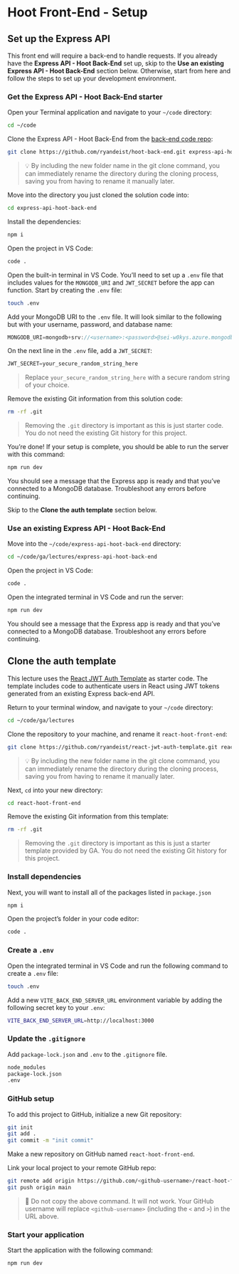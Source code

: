 # Hoot Front-End - Setup

## Set up the Express API
This front end will require a back-end to handle requests. If you already have the **Express API - Hoot Back-End** set up, skip to the **Use an existing Express API - Hoot Back-End** section below. Otherwise, start from here and follow the steps to set up your development environment.

### Get the Express API - Hoot Back-End starter
Open your Terminal application and navigate to your `~/code` directory:

```bash
cd ~/code
```

Clone the Express API - Hoot Back-End from the [back-end code repo](https://github.com/ryandeist/hoot-back-end):

```bash
git clone https://github.com/ryandeist/hoot-back-end.git express-api-hoot-back-end
```

> 💡 By including the new folder name in the git clone command, you can immediately rename the directory during the cloning process, saving you from having to rename it manually later.

Move into the directory you just cloned the solution code into:

```bash
cd express-api-hoot-back-end
```

Install the dependencies:

```bash
npm i
```

Open the project in VS Code:

```bash
code .
```

Open the built-in terminal in VS Code. You’ll need to set up a `.env` file that includes values for the `MONGODB_URI` and `JWT_SECRET` before the app can function. Start by creating the `.env` file:

```bash
touch .env
```

Add your MongoDB URI to the `.env` file. It will look similar to the following but with your username, password, and database name:

```js
MONGODB_URI=mongodb+srv://<username>:<password>@sei-w0kys.azure.mongodb.net/hoot?retryWrites=true
```

On the next line in the `.env` file, add a `JWT_SECRET`:

```js
JWT_SECRET=your_secure_random_string_here
```

> Replace `your_secure_random_string_here` with a secure random string of your choice.

Remove the existing Git information from this solution code:

```bash
rm -rf .git
```
> Removing the `.git` directory is important as this is just starter code. You do not need the existing Git history for this project.

You’re done! If your setup is complete, you should be able to run the server with this command:

```bash
npm run dev
```

You should see a message that the Express app is ready and that you’ve connected to a MongoDB database. Troubleshoot any errors before continuing.

Skip to the **Clone the auth template** section below.

### Use an existing Express API - Hoot Back-End
Move into the `~/code/express-api-hoot-back-end` directory:

```bash
cd ~/code/ga/lectures/express-api-hoot-back-end
```

Open the project in VS Code:

```bash
code .
```

Open the integrated terminal in VS Code and run the server:

```bash
npm run dev
```

You should see a message that the Express app is ready and that you’ve connected to a MongoDB database. Troubleshoot any errors before continuing.

## Clone the auth template
This lecture uses the [React JWT Auth Template](https://github.com/ryandeist/react-jwt-auth-template) as starter code. The template includes code to authenticate users in React using JWT tokens generated from an existing Express back-end API.

Return to your terminal window, and navigate to your `~/code` directory:

```bash
cd ~/code/ga/lectures
```

Clone the repository to your machine, and rename it `react-hoot-front-end`:

```bash
git clone https://github.com/ryandeist/react-jwt-auth-template.git react-hoot-front-end
```

> 💡 By including the new folder name in the git clone command, you can immediately rename the directory during the cloning process, saving you from having to rename it manually later.

Next, `cd` into your new directory:

```bash
cd react-hoot-front-end
```

Remove the existing Git information from this template:

```bash
rm -rf .git
```
> Removing the `.git` directory is important as this is just a starter template provided by GA. You do not need the existing Git history for this project.

### Install dependencies
Next, you will want to install all of the packages listed in `package.json`

```bash
npm i
```

Open the project’s folder in your code editor:

```bash
code .
```
### Create a `.env`
Open the integrated terminal in VS Code and run the following command to create a `.env` file:

```bash
touch .env
```

Add a new `VITE_BACK_END_SERVER_URL` environment variable by adding the following secret key to your `.env`:

```bash
VITE_BACK_END_SERVER_URL=http://localhost:3000
```

### Update the `.gitignore`
Add `package-lock.json` and `.env` to the `.gitignore` file.

```bash
node_modules
package-lock.json
.env
```

### GitHub setup
To add this project to GitHub, initialize a new Git repository:

```bash
git init
git add .
git commit -m "init commit"
```

Make a new repository on GitHub named `react-hoot-front-end`.

Link your local project to your remote GitHub repo:

```bash
git remote add origin https://github.com/<github-username>/react-hoot-front-end.git
git push origin main
```
> 🚨 Do not copy the above command. It will not work. Your GitHub username will replace `<github-username>` (including the `<` and `>`) in the URL above.

### Start your application
Start the application with the following command:

```bash
npm run dev
```